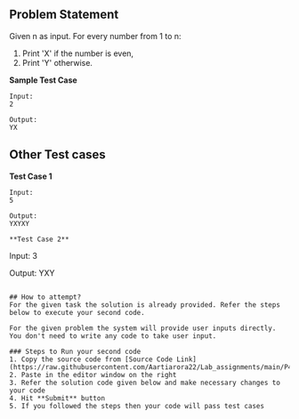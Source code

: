 ## Problem Statement
Given n as input. For every number from 1 to n:
1. Print 'X' if the number is even,
2. Print 'Y' otherwise.

**Sample Test Case**
```
Input:
2

Output:
YX
```
## Other Test cases

**Test Case 1**
```
Input:
5

Output:
YXYXY

**Test Case 2**
```
Input:
3

Output:
YXY

```

## How to attempt?
For the given task the solution is already provided. Refer the steps below to execute your second code.

For the given problem the system will provide user inputs directly. You don't need to write any code to take user input.

### Steps to Run your second code
1. Copy the source code from [Source Code Link](https://raw.githubusercontent.com/Aartiarora22/Lab_assignments/main/P4/T2/main.java)
2. Paste in the editor window on the right
3. Refer the solution code given below and make necessary changes to your code
4. Hit **Submit** button
5. If you followed the steps then your code will pass test cases

